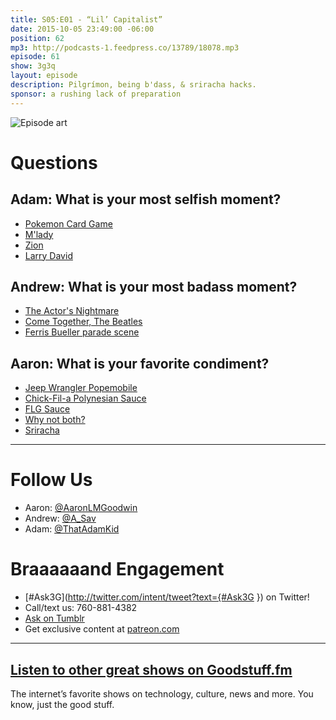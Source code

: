 ```yaml
---
title: S05:E01 - “Lil’ Capitalist”
date: 2015-10-05 23:49:00 -06:00
position: 62
mp3: http://podcasts-1.feedpress.co/13789/18078.mp3
episode: 61
show: 3g3q
layout: episode
description: Pilgrímon, being b'dass, & sriracha hacks.
sponsor: a rushing lack of preparation
---
```


![Episode art][1]

# Questions

## Adam: What is your most selfish moment?

* [Pokemon Card Game ][2]
* [M'lady][3]
* [Zion][4]
* [Larry David][5]

## Andrew: What is your most badass moment?

* [The Actor's Nightmare][6]
* [Come Together, The Beatles][7]
* [Ferris Bueller parade scene][8]

## Aaron: What is your favorite condiment?

* [Jeep Wrangler Popemobile][9]
* [Chick-Fil-a Polynesian Sauce][10]
* [FLG Sauce][11]
* [Why not both?][12]
* [Sriracha][13]

***

# Follow Us
* Aaron: [@AaronLMGoodwin](http://twitter.com/aaronlmgoodwin)
* Andrew: [@A_Sav](http://twitter.com/a_sav)
* Adam: [@ThatAdamKid](http://twitter.com/thatadamkid)

# Braaaaaand Engagement
* [#Ask3G](http://twitter.com/intent/tweet?text={#Ask3G }) on Twitter!
* Call/text us: 760-881-4382
* [Ask on Tumblr](http://3g3q.co/ask)
* Get exclusive content at [patreon.com](http://www.patreon.com/3g3q)

***

## [Listen to other great shows on Goodstuff.fm](http://goodstuff.fm/)
The internet’s favorite shows on technology, culture, news and more. You know, just the good stuff.

[1]: http://l.gdwn.co/RkHi.gif
[2]: http://www.pokemon.com/us/pokemon-tcg/
[3]: http://knowyourmeme.com/memes/tips-fedora
[4]: http://bit.ly/1M4TGAC
[5]: https://en.wikipedia.org/wiki/Larry_David
[6]: https://en.wikipedia.org/wiki/The_Actor%27s_Nightmare
[7]: http://www.youtube.com/watch?v=N8LZGQ4MkvQ
[8]: http://www.youtube.com/watch?v=tRcv4nokK50
[9]: https://www.washingtonpost.com/news/acts-of-faith/wp/2015/08/20/pope-francis-will-use-a-jeep-wrangler-as-his-american-popemobile-vatican-says/
[10]: http://www.chick-fil-a.com/Food/Menu-Detail/Polynesian-Sauce
[11]: http://www.kfc.com/menu/sauces/all-sauces
[12]: http://www.youtube.com/watch?v=vgk-lA12FBk
[13]: http://theoatmeal.com/comics/sriracha
[14]: http://twitter.com/aaronlmgoodwin
[15]: http://twitter.com/a_sav
[16]: http://twitter.com/thatadamkid
[17]: http://3g3q.co/ask
